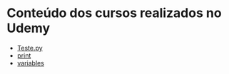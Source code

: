 # Conteúdo dos cursos realizados no Udemy

* [Teste.py](https://github.com/umjessetavares/python/blob/main/Udemy/Teste.py)
* [print](https://github.com/umjessetavares/python/blob/main/Udemy/print.py)
* [variables](https://github.com/umjessetavares/python/blob/main/Udemy/variables.py)